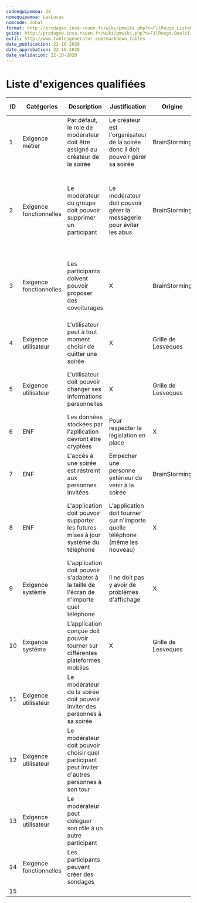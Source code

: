```yaml
---
codeequipemoa: 2S
nomequipemoa: LesLucas
nomcode: Zohal
format: http://prodageo.insa-rouen.fr/wiki/pmwiki.php?n=FilRouge.ListeExigencesQualifiees 
guide: http://prodageo.insa-rouen.fr/wiki/pmwiki.php?n=FilRouge.QualifierExigence
outil: http://www.tablesgenerator.com/markdown_tables
date_publication: 22-10-2020
date_approbation: 22-10-2020
date_validation: 22-10-2020
---
```


# Liste d'exigences qualifiées

| ID 	| Catégories 	| Description 	| Justification 	| Origine 	| Critères de satisfaction 	| Contentement MOA 	| Mécontentement MOA 	| Exigences Dépendantes 	| Exigences conflictuelles 	|
|----	|------------	|-------------	|---------------	|---------	|--------------------------	|------------------	|--------------------	|-----------------------	|------------- |
|1| Exigence métier | Par défaut, le role de modérateur doit être assigné au créateur de la soirée | Le créateur est l'organisateur de la soirée donc il doit pouvoir gérer sa soirée | BrainStorming | Quand une personne crée une soirée, il est modérateur de ce groupe | 5 | 5 | 4 | X |
|2| Exigence fonctionnelles | Le modérateur du groupe doit pouvoir supprimer un participant | Le modérateur doit pouvoir gérer la messagerie pour éviter les abus | BrainStorming | Le modérateur est le seul à pouvoir gérer la messagerie et il peut supprimer n'importe quel participant | 5 | 3 | X | 7 |
|3| Exigence fonctionnelles | Les participants doivent pouvoir proposer des covoiturages | X | BrainStorming | Les participants peuvent se proposer en tant que conducteur ou en tant que passager | 4 | 3 | X | X |
|4| Exigence utilisateur | L'utilisateur peut à tout moment choisir de quitter une soirée | X | Grille de Lesveques | X | 4 | 5 | X | X |
|5| Exigence utilisateur | L'utilisateur doit pouvoir changer ses informations personnelles | X | Grille de Lesveques | Un participant peut mettre à jour ses informations personnelles | 5 | 5 | X | X |
|6| ENF | Les données stockées par l'apllication devront être cryptées | Pour respecter la législation en place | X | La base de données est cryptée | 5 | 5 | X | X |
|7| ENF | L'accés à une soirée est restreint aux personnes invitées | Empecher une personne extérieur de venir à la soirée | BrainStorming | Seules les personnes invitées sont autorisées à participer à la soirée | 5 | 5 | X | X |
|8| ENF | L'application doit pouvoir supporter les futures mises à jour système du téléphone | L'application doit tourner sur n'importe quelle téléphone (même les nouveau) | X | L'application est compatible avec n'importe quelle système d'exploitation | 5 | 5 | 10 | X |
|9| Exigence système | L'application doit pouvoir s'adapter à la taille de l'écran de n'importe quel téléphone | Il ne doit pas y avoir de problèmes d'affichage | X | L'application s'affiche correctement aussi bien sur un petit écran que sur un grand | 5 | 5 | X | X |
|10| Exigence système | L’application conçue doit pouvoir tourner sur différentes plateformes mobiles | X | Grille de Lesveques | Il est compatible aussi bien sur Android que sur iOS | 5 | 5 | X | X |
|11| Exigence utilisateur | Le modérateur de la soirée doit pouvoir inviter des personnes à sa soirée | | | | | | | |
|12| Exigence utilisateur | Le modérateur doit pouvoir choisir quel participant peut inviter d'autres personnes à son tour | | | | | | | |
|13| Exigence utilisateur | Le modérateur peut déléguer son rôle à un autre participant | | | | | | | |
|14| Exigence fonctionnelles | Les participants peuvent créer des sondages | | | | | | | |
|15| 
